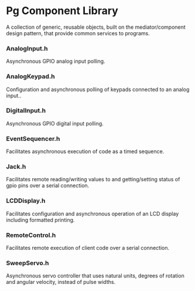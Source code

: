 # Pg Component Library
A collection of generic, reusable objects, built on the mediator/component design pattern, that provide common services to programs.

### AnalogInput.h
Asynchronous GPIO analog input polling.

### AnalogKeypad.h 
Configuration and asynchronous polling of keypads connected to an analog input..

### DigitalInput.h 
Asynchronous GPIO digital input polling.

### EventSequencer.h 
Facilitates asynchronous execution of code as a timed sequence.

### Jack.h
Facilitates remote reading/writing values to and getting/setting status of gpio pins over a serial connection.

### LCDDisplay.h 
Facilitates configuration and asynchronous operation of an LCD display including formatted printing.

### RemoteControl.h 
Facilitates remote execution of client code over a serial connection.

### SweepServo.h 
Asynchronous servo controller that uses natural units, degrees of rotation and angular velocity, instead of pulse widths.
